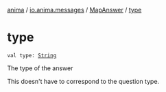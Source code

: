 [anima](../../index.md) / [io.anima.messages](../index.md) / [MapAnswer](index.md) / [type](./type.md)

# type

`val type: `[`String`](https://kotlinlang.org/api/latest/jvm/stdlib/kotlin/-string/index.html)

The type of the answer

This doesn't have to correspond to the question type.

